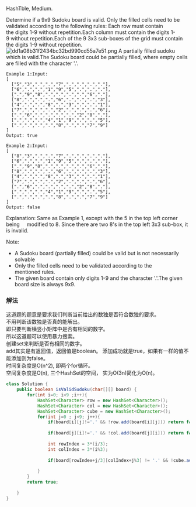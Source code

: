 HashTble,
Medium.

Determine if a 9x9 Sudoku board is valid. Only the filled cells need to be validated according to the following rules:
Each row must contain the digits 1-9 without repetition.Each column must contain the digits 1-9 without repetition.Each of the 9 3x3 sub-boxes of the grid must contain the digits 1-9 without repetition.![dd1a08b31f2434bc32bd990cd55a7e51.png](evernotecid://BF69E971-D524-44B7-91DB-A61998A9A576/appyinxiangcom/18475009/ENNote/p448?hash=dd1a08b31f2434bc32bd990cd55a7e51)
A partially filled sudoku which is valid.The Sudoku board could be partially filled, where empty cells are filled with the character '.'.
```
Example 1:Input:
[
  ["5","3",".",".","7",".",".",".","."],
  ["6",".",".","1","9","5",".",".","."],
  [".","9","8",".",".",".",".","6","."],
  ["8",".",".",".","6",".",".",".","3"],
  ["4",".",".","8",".","3",".",".","1"],
  ["7",".",".",".","2",".",".",".","6"],
  [".","6",".",".",".",".","2","8","."],
  [".",".",".","4","1","9",".",".","5"],
  [".",".",".",".","8",".",".","7","9"]
]
Output: true
```
```
Example 2:Input:
[
  ["8","3",".",".","7",".",".",".","."],
  ["6",".",".","1","9","5",".",".","."],
  [".","9","8",".",".",".",".","6","."],
  ["8",".",".",".","6",".",".",".","3"],
  ["4",".",".","8",".","3",".",".","1"],
  ["7",".",".",".","2",".",".",".","6"],
  [".","6",".",".",".",".","2","8","."],
  [".",".",".","4","1","9",".",".","5"],
  [".",".",".",".","8",".",".","7","9"]
]
Output: false
```
Explanation: Same as Example 1, except with the 5 in the top left corner being 
    modified to 8. Since there are two 8's in the top left 3x3 sub-box, it is invalid.

Note:

* A Sudoku board (partially filled) could be valid but is not necessarily solvable
* Only the filled cells need to be validated according to the mentioned rules.
* The given board contain only digits 1-9 and the character '.'.The given board size is always 9x9.

### 解法
这道题的题意是要求我们判断当前给出的数独是否符合数独的要求。  
不用判断该数独是否真的能解出。  
即只要判断横竖小矩阵中是否有相同的数字。  
所以这道题可以使用暴力搜索。  
创建set来判断是否有相同的数字。  
add其实是有返回值，返回值是boolean。 添加成功就是true，如果有一样的值不能添加则为false。  
时间复杂度是O(n^2), 即两个for循环。  
空间复杂度是O(n), 三个HashSet的空间， 实为O(3n)简化为O(n)。


```java
class Solution {
    public boolean isValidSudoku(char[][] board) {
        for(int i=0; i<9 ;i++){
            HashSet<Character> row = new HashSet<Character>();
            HashSet<Character> col = new HashSet<Character>();
            HashSet<Character> cube = new HashSet<Character>();
            for(int j=0 ; j<9; j++){
                if(board[i][j]!='.' && !row.add(board[i][j])) return false;
                
                if(board[j][i]!='.' && !col.add(board[j][i])) return false;
                
                int rowIndex = 3*(i/3);
                int colIndex = 3*(i%3);
                
                if(board[rowIndex+j/3][colIndex+j%3] != '.' && !cube.add(board[rowIndex+j/3][colIndex+j%3])) return false;
                
            }
        }
        return true;
        
    }
}
```